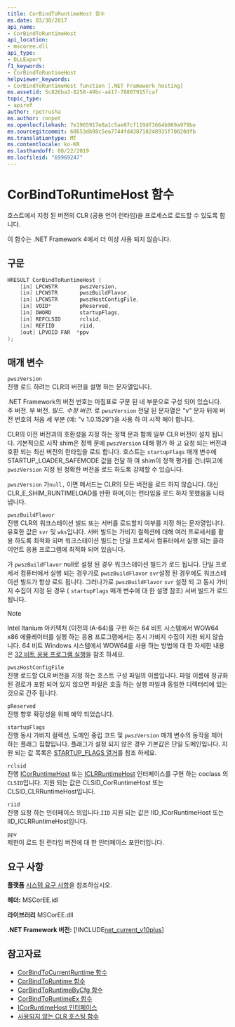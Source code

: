 ```yaml
---
title: CorBindToRuntimeHost 함수
ms.date: 03/30/2017
api_name:
- CorBindToRuntimeHost
api_location:
- mscoree.dll
api_type:
- DLLExport
f1_keywords:
- CorBindToRuntimeHost
helpviewer_keywords:
- CorBindToRuntimeHost function [.NET Framework hosting]
ms.assetid: 5c826ba3-8258-49bc-a417-78807915fcaf
topic_type:
- apiref
author: rpetrusha
ms.author: ronpet
ms.openlocfilehash: 7e1965917e8a1c5ae07cf119df3664b969a979be
ms.sourcegitcommit: 68653db98c5ea7744fd438710248935f70020dfb
ms.translationtype: MT
ms.contentlocale: ko-KR
ms.lasthandoff: 08/22/2019
ms.locfileid: "69969247"
---
```

# <a name="corbindtoruntimehost-function"></a>CorBindToRuntimeHost 함수
호스트에서 지정 된 버전의 CLR (공용 언어 런타임)을 프로세스로 로드할 수 있도록 합니다.  
  
 이 함수는 .NET Framework 4에서 더 이상 사용 되지 않습니다.  
  
## <a name="syntax"></a>구문  
  
```cpp  
HRESULT CorBindToRuntimeHost (  
    [in] LPCWSTR       pwszVersion,   
    [in] LPCWSTR       pwszBuildFlavor,   
    [in] LPCWSTR       pwszHostConfigFile,   
    [in] VOID*         pReserved,   
    [in] DWORD         startupFlags,   
    [in] REFCLSID      rclsid,   
    [in] REFIID        riid,   
    [out] LPVOID FAR  *ppv  
);  
```  
  
## <a name="parameters"></a>매개 변수  
 `pwszVersion`  
 진행 로드 하려는 CLR의 버전을 설명 하는 문자열입니다.  
  
 .NET Framework의 버전 번호는 마침표로 구분 된 네 부분으로 구성 되어 있습니다. 주 버전. 부 버전. *빌드. 수정 버전*. 로 `pwszVersion` 전달 된 문자열은 "v" 문자 뒤에 버전 번호의 처음 세 부분 (예: "v 1.0.1529")을 사용 하 여 시작 해야 합니다.  
  
 CLR의 이전 버전과의 호환성을 지정 하는 정책 문과 함께 일부 CLR 버전이 설치 됩니다. 기본적으로 시작 shim은 정책 문에 `pwszVersion` 대해 평가 하 고 요청 되는 버전과 호환 되는 최신 버전의 런타임을 로드 합니다. 호스트는 `startupFlags` 매개 변수에 STARTUP_LOADER_SAFEMODE 값을 전달 하 여 shim이 정책 평가를 건너뛰고에 `pwszVersion` 지정 된 정확한 버전을 로드 하도록 강제할 수 있습니다.  
  
 `pwszVersion` 가`null,` 이면 메서드는 CLR의 모든 버전을 로드 하지 않습니다. 대신 CLR_E_SHIM_RUNTIMELOAD를 반환 하며,이는 런타임을 로드 하지 못했음을 나타냅니다.  
  
 `pwszBuildFlavor`  
 진행 CLR의 워크스테이션 빌드 또는 서버를 로드할지 여부를 지정 하는 문자열입니다. 유효한 값은 `svr` 및 `wks`입니다. 서버 빌드는 가비지 컬렉션에 대해 여러 프로세서를 활용 하도록 최적화 되며 워크스테이션 빌드는 단일 프로세서 컴퓨터에서 실행 되는 클라이언트 응용 프로그램에 최적화 되어 있습니다.  
  
 가 `pwszBuildFlavor` null로 설정 된 경우 워크스테이션 빌드가 로드 됩니다. 단일 프로세서 컴퓨터에서 실행 되는 경우가로 `pwszBuildFlavor` `svr`설정 된 경우에도 워크스테이션 빌드가 항상 로드 됩니다. 그러나가로 `pwszBuildFlavor` `svr` 설정 되 고 동시 가비지 수집이 지정 된 경우 ( `startupFlags` 매개 변수에 대 한 설명 참조) 서버 빌드가 로드 됩니다.  
  
> [!NOTE]
> Intel Itanium 아키텍처 (이전의 IA-64)를 구현 하는 64 비트 시스템에서 WOW64 x86 에뮬레이터를 실행 하는 응용 프로그램에서는 동시 가비지 수집이 지원 되지 않습니다. 64 비트 Windows 시스템에서 WOW64를 사용 하는 방법에 대 한 자세한 내용은 [32 비트 응용 프로그램 실행](/windows/desktop/WinProg64/running-32-bit-applications)을 참조 하세요.  
  
 `pwszHostConfigFile`  
 진행 로드할 CLR 버전을 지정 하는 호스트 구성 파일의 이름입니다. 파일 이름에 정규화 된 경로가 포함 되어 있지 않으면 파일은 호출 하는 실행 파일과 동일한 디렉터리에 있는 것으로 간주 됩니다.  
  
 `pReserved`  
 진행 향후 확장성을 위해 예약 되었습니다.  
  
 `startupFlags`  
 진행 동시 가비지 컬렉션, 도메인 중립 코드 및 `pwszVersion` 매개 변수의 동작을 제어 하는 플래그 집합입니다. 플래그가 설정 되지 않은 경우 기본값은 단일 도메인입니다. 지원 되는 값 목록은 [STARTUP_FLAGS 열거](../../../../docs/framework/unmanaged-api/hosting/startup-flags-enumeration.md)를 참조 하세요.  
  
 `rclsid`  
 진행 [ICorRuntimeHost](../../../../docs/framework/unmanaged-api/hosting/icorruntimehost-interface.md) 또는 [ICLRRuntimeHost](../../../../docs/framework/unmanaged-api/hosting/iclrruntimehost-interface.md) 인터페이스를 구현 하는 coclass 의 `CLSID`입니다. 지원 되는 값은 CLSID_CorRuntimeHost 또는 CLSID_CLRRuntimeHost입니다.  
  
 `riid`  
 진행 요청 하는 인터페이스 의입니다.`IID` 지원 되는 값은 IID_ICorRuntimeHost 또는 IID_ICLRRuntimeHost입니다.  
  
 `ppv`  
 제한이 로드 된 런타임 버전에 대 한 인터페이스 포인터입니다.  
  
## <a name="requirements"></a>요구 사항  
 **플랫폼** [시스템 요구 사항](../../../../docs/framework/get-started/system-requirements.md)을 참조하십시오.  
  
 **헤더:** MSCorEE.idl  
  
 **라이브러리** MSCorEE.dll  
  
 **.NET Framework 버전:** [!INCLUDE[net_current_v10plus](../../../../includes/net-current-v10plus-md.md)]  
  
## <a name="see-also"></a>참고자료

- [CorBindToCurrentRuntime 함수](../../../../docs/framework/unmanaged-api/hosting/corbindtocurrentruntime-function.md)
- [CorBindToRuntime 함수](../../../../docs/framework/unmanaged-api/hosting/corbindtoruntime-function.md)
- [CorBindToRuntimeByCfg 함수](../../../../docs/framework/unmanaged-api/hosting/corbindtoruntimebycfg-function.md)
- [CorBindToRuntimeEx 함수](../../../../docs/framework/unmanaged-api/hosting/corbindtoruntimeex-function.md)
- [ICorRuntimeHost 인터페이스](../../../../docs/framework/unmanaged-api/hosting/icorruntimehost-interface.md)
- [사용되지 않는 CLR 호스팅 함수](../../../../docs/framework/unmanaged-api/hosting/deprecated-clr-hosting-functions.md)
